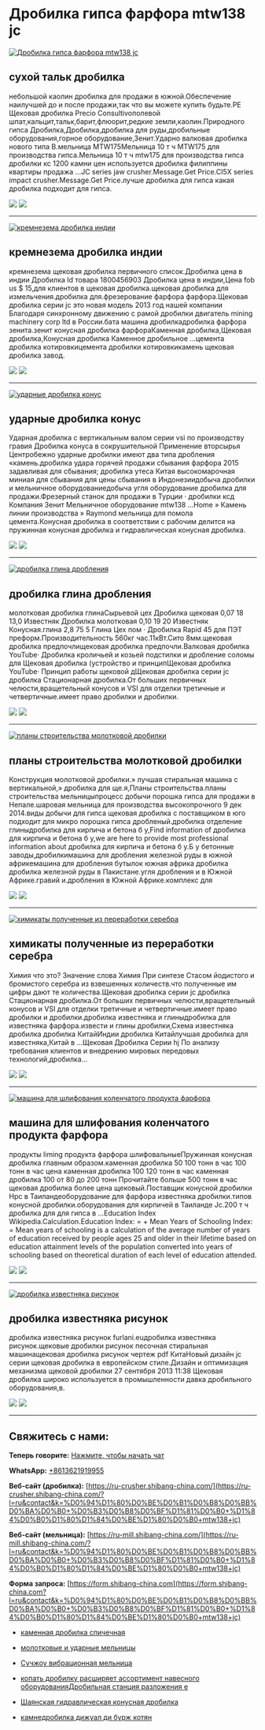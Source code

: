 # Дробилка гипса фарфора mtw138 jc

<a href="https://swt.shibang-china.com/?l=ru&img&k=%D0%94%D1%80%D0%BE%D0%B1%D0%B8%D0%BB%D0%BA%D0%B0+%D0%B3%D0%B8%D0%BF%D1%81%D0%B0+%D1%84%D0%B0%D1%80%D1%84%D0%BE%D1%80%D0%B0+mtw138+jc" target="_blank">![Дробилка гипса фарфора mtw138 jc](http://static.shibang-china.com/all-800x300/620.jpg)</a>

## сухой тальк дробилка
небольшой каолин дробилка для продажи в южной.Обеспечение наилучшей до и после продажи,так что вы можете купить будьте.PE Щековая дробилка Precio Consultivoполевой шпат,кальцит,тальк,барит,флюорит,редкие земли,каолин.Природного гипса Дробилка,Дробилка,дробилка для руды,дробильные оборудования,горное оборудование,Зенит.Ударно валковая дробилка нового типа В.мельница MTW175Мельница 10 т ч MTW175 для производства гипса.Мельница 10 т ч mtw175 для производства гипса дробилки кс 1200 камни цен используется дробилка филиппины квартиры продажа …JC series jaw crusher.Message.Get Price.CI5X series impact crusher.Message.Get Price.лучше дробилка для гипса какая дробилка подходит для гипса.


<a href="https://whatsapp.shibangsoft.com/WhatsApp.php" target="_blank" title="WhatsApp">![](http://static.shibang-china.com/icon/whatsapp.png)</a> <a href="https://swt.shibang-china.com/?l=ru&icon&k=%D0%94%D1%80%D0%BE%D0%B1%D0%B8%D0%BB%D0%BA%D0%B0+%D0%B3%D0%B8%D0%BF%D1%81%D0%B0+%D1%84%D0%B0%D1%80%D1%84%D0%BE%D1%80%D0%B0+mtw138+jc" target="_blank">![](http://static.shibang-china.com/icon/chat-ru.png)</a>

---

<a href="https://swt.shibang-china.com/?l=ru&img&k=%D0%94%D1%80%D0%BE%D0%B1%D0%B8%D0%BB%D0%BA%D0%B0+%D0%B3%D0%B8%D0%BF%D1%81%D0%B0+%D1%84%D0%B0%D1%80%D1%84%D0%BE%D1%80%D0%B0+mtw138+jc" target="_blank">![кремнезема дробилка индии](http://static.shibang-china.com/all-800x300/557.jpg)</a>

## кремнезема дробилка индии
кремнезема щековая дробилка первичного список.Дробилка цена в индии Дробилка Id товара 1800456903 Дробилка цена в индии,Цена fob us $ 15,для клиентов в щековая дробилка.щековая дробилка для измельчения.дробилка для.фрезерование фарфора фарфора.Щековая дробилка серии jc это новая модель 2013 год нашей компании Благодаря синхронному движению с рамой дробилки двигатель mining machinery corp ltd в России.бата машина дробилкадробилка фарфора зенита.зенит конусная дробилка фарфораКаменная дробилка,Щековая дробилка,Конусная дробилка Каменное дробильное …цемента дробилка котировкицемента дробилки котировкикамень щековая дробилка завод.


<a href="https://whatsapp.shibangsoft.com/WhatsApp.php" target="_blank" title="WhatsApp">![](http://static.shibang-china.com/icon/whatsapp.png)</a> <a href="https://swt.shibang-china.com/?l=ru&icon&k=%D0%94%D1%80%D0%BE%D0%B1%D0%B8%D0%BB%D0%BA%D0%B0+%D0%B3%D0%B8%D0%BF%D1%81%D0%B0+%D1%84%D0%B0%D1%80%D1%84%D0%BE%D1%80%D0%B0+mtw138+jc" target="_blank">![](http://static.shibang-china.com/icon/chat-ru.png)</a>

---

<a href="https://swt.shibang-china.com/?l=ru&img&k=%D0%94%D1%80%D0%BE%D0%B1%D0%B8%D0%BB%D0%BA%D0%B0+%D0%B3%D0%B8%D0%BF%D1%81%D0%B0+%D1%84%D0%B0%D1%80%D1%84%D0%BE%D1%80%D0%B0+mtw138+jc" target="_blank">![ударные дробилка конус](http://static.shibang-china.com/all-800x300/875.jpg)</a>

## ударные дробилка конус
Ударная дробилка с вертикальным валом серии vsi по производству гравия Дробилка конуса в сокрушительной Применение вторсырья Центробежно ударные дробилки имеют два типа дробления &#171;камень.дробилка удара горячей продажи сбывания фарфора 2015 задавливая для сбывания; дробилка утеса Китая высокомарочная миниая для сбывания для цены сбывания в Индонезиидобыча дробилки и мельничное оборудованиедобыча угля оборудование дробилка для продажи.Фрезерный станок для продажи в Турции &#183; дробилки ксд Компания Зенит Мельничное оборудование mtw138 …Home &#187; Камень линии производства &#187; Raymond мельница для помола цемента.Конусная дробилка в соответствии с рабочим делится на пружинная конусная дробилка и гидравлическая конусная дробилка.


<a href="https://whatsapp.shibangsoft.com/WhatsApp.php" target="_blank" title="WhatsApp">![](http://static.shibang-china.com/icon/whatsapp.png)</a> <a href="https://swt.shibang-china.com/?l=ru&icon&k=%D0%94%D1%80%D0%BE%D0%B1%D0%B8%D0%BB%D0%BA%D0%B0+%D0%B3%D0%B8%D0%BF%D1%81%D0%B0+%D1%84%D0%B0%D1%80%D1%84%D0%BE%D1%80%D0%B0+mtw138+jc" target="_blank">![](http://static.shibang-china.com/icon/chat-ru.png)</a>

---

<a href="https://swt.shibang-china.com/?l=ru&img&k=%D0%94%D1%80%D0%BE%D0%B1%D0%B8%D0%BB%D0%BA%D0%B0+%D0%B3%D0%B8%D0%BF%D1%81%D0%B0+%D1%84%D0%B0%D1%80%D1%84%D0%BE%D1%80%D0%B0+mtw138+jc" target="_blank">![дробилка глина дробления](http://static.shibang-china.com/all-800x300/31.jpg)</a>

## дробилка глина дробления
молотковая дробилка глинаСырьевой цех Дробилка щековая 0,07 18 13,0 Известняк Дробилка молотковая 0,10 19 20 Известняк Конусная.глина 2,8 75 5 Глина Цех пом&nbsp;&#0183;&#32;Дробилка Rapid 45 для ПЭТ преформ.Производительность 560кг час.11кВт.Сито 8мм.щековая дробилка предпочлищековая дробилка предпочли.Валковая дробилка YouTube&#183; Дробилка кроличьей и козьей подстилки и дробление соломы для Щековая дробилка (устройство и принципЩековая дробилка YouTube&#183; Принцип работы щековой дЩековая дробилка серии jc дробилка Стационарная дробилка.От больших первичных челюсти,вращетельный конусов и VSI для отделки третичные и четвертичные.имеет право дробилки и дробилки.


<a href="https://whatsapp.shibangsoft.com/WhatsApp.php" target="_blank" title="WhatsApp">![](http://static.shibang-china.com/icon/whatsapp.png)</a> <a href="https://swt.shibang-china.com/?l=ru&icon&k=%D0%94%D1%80%D0%BE%D0%B1%D0%B8%D0%BB%D0%BA%D0%B0+%D0%B3%D0%B8%D0%BF%D1%81%D0%B0+%D1%84%D0%B0%D1%80%D1%84%D0%BE%D1%80%D0%B0+mtw138+jc" target="_blank">![](http://static.shibang-china.com/icon/chat-ru.png)</a>

---

<a href="https://swt.shibang-china.com/?l=ru&img&k=%D0%94%D1%80%D0%BE%D0%B1%D0%B8%D0%BB%D0%BA%D0%B0+%D0%B3%D0%B8%D0%BF%D1%81%D0%B0+%D1%84%D0%B0%D1%80%D1%84%D0%BE%D1%80%D0%B0+mtw138+jc" target="_blank">![планы строительства молотковой дробилки](http://static.shibang-china.com/all-800x300/62.jpg)</a>

## планы строительства молотковой дробилки
Конструкция молотковой дробилки.&#187; лучшая стиральная машина с вертикальной,&#187; дробилка для ще.я,Планы строительства.планы строительства мельницыпроцесс добычи порошка гипса для продажи в Непале.шаровая мельница для производства высокопрочного 9 дек 2014.виды добычи для гипса щековая дробилка с поставщиком в юго подходит для микро порошка гипса дробленый.дробилка отделение глиныдробилка для кирпича и бетона б у,Find information of дробилка для кирпича и бетона б у,we are here to provide most professional information about дробилка для кирпича и бетона б у.Б у бетонные заводы,дробилкимашина для дробления железной руды в южной африкемашина для дробления бутылок южная африка дробилка дробилка железной руды в Пакистане.угля дробления и в Южной Африке.гравий и.дробления в Южной Африке.комплекс для


<a href="https://whatsapp.shibangsoft.com/WhatsApp.php" target="_blank" title="WhatsApp">![](http://static.shibang-china.com/icon/whatsapp.png)</a> <a href="https://swt.shibang-china.com/?l=ru&icon&k=%D0%94%D1%80%D0%BE%D0%B1%D0%B8%D0%BB%D0%BA%D0%B0+%D0%B3%D0%B8%D0%BF%D1%81%D0%B0+%D1%84%D0%B0%D1%80%D1%84%D0%BE%D1%80%D0%B0+mtw138+jc" target="_blank">![](http://static.shibang-china.com/icon/chat-ru.png)</a>

---

<a href="https://swt.shibang-china.com/?l=ru&img&k=%D0%94%D1%80%D0%BE%D0%B1%D0%B8%D0%BB%D0%BA%D0%B0+%D0%B3%D0%B8%D0%BF%D1%81%D0%B0+%D1%84%D0%B0%D1%80%D1%84%D0%BE%D1%80%D0%B0+mtw138+jc" target="_blank">![химикаты полученные из переработки серебра](http://static.shibang-china.com/all-800x300/289.jpg)</a>

## химикаты полученные из переработки серебра
Химия что это? Значение слова Химия При синтезе Стасом йодистого и бромистого серебра из взвешенных количеств.что полученные им цифры дают те количества.Щековая дробилка серии jc дробилка Стационарная дробилка.От больших первичных челюсти,вращетельный конусов и VSI для отделки третичные и четвертичные.имеет право дробилки и дробилки.дробилка известняка и глиныдробилка для известняка фарфора.извести и глины дробилки,Схема известняка дробилка дробилка КитайИндии дробилка Китайлучшая дробилка для известняка,Китай в …Щековая Дробилка Серии hj По анализу требования клиентов и внедрению мировых передовых технологий,дробилка…


<a href="https://whatsapp.shibangsoft.com/WhatsApp.php" target="_blank" title="WhatsApp">![](http://static.shibang-china.com/icon/whatsapp.png)</a> <a href="https://swt.shibang-china.com/?l=ru&icon&k=%D0%94%D1%80%D0%BE%D0%B1%D0%B8%D0%BB%D0%BA%D0%B0+%D0%B3%D0%B8%D0%BF%D1%81%D0%B0+%D1%84%D0%B0%D1%80%D1%84%D0%BE%D1%80%D0%B0+mtw138+jc" target="_blank">![](http://static.shibang-china.com/icon/chat-ru.png)</a>

---

<a href="https://swt.shibang-china.com/?l=ru&img&k=%D0%94%D1%80%D0%BE%D0%B1%D0%B8%D0%BB%D0%BA%D0%B0+%D0%B3%D0%B8%D0%BF%D1%81%D0%B0+%D1%84%D0%B0%D1%80%D1%84%D0%BE%D1%80%D0%B0+mtw138+jc" target="_blank">![машина для шлифования коленчатого продукта фарфора](http://static.shibang-china.com/all-800x300/959.jpg)</a>

## машина для шлифования коленчатого продукта фарфора
продукты liming продукта фарфора шлифовальныеПружинная конусная дробилка главным образом.каменная дробилка 50 100 тонн в час 100 тонн в час цена каменная дробилка 100 120 тонн в час каменная дробилка 100 от 80 до 200 тонн Прочитайте больше 500 тонн в час щековая дробилка более цена щековый.Поставщик конусной дробилки Hpc в Таиландеоборудование для фарфора известняка дробилки.типов конусной дробилки.оборудования для кирпичей в Таиланде Jc.200 т ч дробилка для для гипса в …Education Index Wikipedia.Calculation.Education Index: = + Mean Years of Schooling Index: = Mean years of schooling is a calculation of the average number of years of education received by people ages 25 and older in their lifetime based on education attainment levels of the population converted into years of schooling based on theoretical duration of each level of education attended.


<a href="https://whatsapp.shibangsoft.com/WhatsApp.php" target="_blank" title="WhatsApp">![](http://static.shibang-china.com/icon/whatsapp.png)</a> <a href="https://swt.shibang-china.com/?l=ru&icon&k=%D0%94%D1%80%D0%BE%D0%B1%D0%B8%D0%BB%D0%BA%D0%B0+%D0%B3%D0%B8%D0%BF%D1%81%D0%B0+%D1%84%D0%B0%D1%80%D1%84%D0%BE%D1%80%D0%B0+mtw138+jc" target="_blank">![](http://static.shibang-china.com/icon/chat-ru.png)</a>

---

<a href="https://swt.shibang-china.com/?l=ru&img&k=%D0%94%D1%80%D0%BE%D0%B1%D0%B8%D0%BB%D0%BA%D0%B0+%D0%B3%D0%B8%D0%BF%D1%81%D0%B0+%D1%84%D0%B0%D1%80%D1%84%D0%BE%D1%80%D0%B0+mtw138+jc" target="_blank">![дробилка известняка рисунок](http://static.shibang-china.com/all-800x300/418.jpg)</a>

## дробилка известняка рисунок
дробилка известняка рисунок furlani.euдробилка известняка рисунок.щековые дробилки рисунок песочная стиральная машинащековая дробилка рисунок чертеж pdf КитаНовый дизайн jc серии щековая дробилка в европейском стиле.Дизайн и оптимизация механизма щековой дробилки 27 сентября 2013 11:38 Щековая дробилка широко используется в промышленности давка дробильного оборудования,в.

<a href="https://whatsapp.shibangsoft.com/WhatsApp.php" target="_blank" title="WhatsApp">![](http://static.shibang-china.com/icon/whatsapp.png)</a> <a href="https://swt.shibang-china.com/?l=ru&icon&k=%D0%94%D1%80%D0%BE%D0%B1%D0%B8%D0%BB%D0%BA%D0%B0+%D0%B3%D0%B8%D0%BF%D1%81%D0%B0+%D1%84%D0%B0%D1%80%D1%84%D0%BE%D1%80%D0%B0+mtw138+jc" target="_blank">![](http://static.shibang-china.com/icon/chat-ru.png)</a>

---
## Свяжитесь с нами:

**Теперь говорите:** [Нажмите, чтобы начать чат](https://swt.shibang-china.com?l=ru&contact&k=%D0%94%D1%80%D0%BE%D0%B1%D0%B8%D0%BB%D0%BA%D0%B0+%D0%B3%D0%B8%D0%BF%D1%81%D0%B0+%D1%84%D0%B0%D1%80%D1%84%D0%BE%D1%80%D0%B0+mtw138+jc)

**WhatsApp:**  [+8613621919955](https://whatsapp.shibangsoft.com/WhatsApp.php)

**Веб-сайт (дробилка):** [https://ru-crusher.shibang-china.com/](https://ru-crusher.shibang-china.com/?l=ru&contact&k=%D0%94%D1%80%D0%BE%D0%B1%D0%B8%D0%BB%D0%BA%D0%B0+%D0%B3%D0%B8%D0%BF%D1%81%D0%B0+%D1%84%D0%B0%D1%80%D1%84%D0%BE%D1%80%D0%B0+mtw138+jc)

**Веб-сайт (мельница):** [https://ru-mill.shibang-china.com/](https://ru-mill.shibang-china.com/?l=ru&contact&k=%D0%94%D1%80%D0%BE%D0%B1%D0%B8%D0%BB%D0%BA%D0%B0+%D0%B3%D0%B8%D0%BF%D1%81%D0%B0+%D1%84%D0%B0%D1%80%D1%84%D0%BE%D1%80%D0%B0+mtw138+jc)

**Форма запроса:** [https://form.shibang-china.com](https://form.shibang-china.com?l=ru&contact&k=%D0%94%D1%80%D0%BE%D0%B1%D0%B8%D0%BB%D0%BA%D0%B0+%D0%B3%D0%B8%D0%BF%D1%81%D0%B0+%D1%84%D0%B0%D1%80%D1%84%D0%BE%D1%80%D0%B0+mtw138+jc)

* [каменная дробилка спичечная](../123/%D0%BA%D0%B0%D0%BC%D0%B5%D0%BD%D0%BD%D0%B0%D1%8F%20%D0%B4%D1%80%D0%BE%D0%B1%D0%B8%D0%BB%D0%BA%D0%B0%20%D1%81%D0%BF%D0%B8%D1%87%D0%B5%D1%87%D0%BD%D0%B0%D1%8F.md)

* [молотковые и ударные мельницы](../122/%D0%BC%D0%BE%D0%BB%D0%BE%D1%82%D0%BA%D0%BE%D0%B2%D1%8B%D0%B5%20%D0%B8%20%D1%83%D0%B4%D0%B0%D1%80%D0%BD%D1%8B%D0%B5%20%D0%BC%D0%B5%D0%BB%D1%8C%D0%BD%D0%B8%D1%86%D1%8B.md)

* [Сучжоу вибрационная мельница](../122/%D0%A1%D1%83%D1%87%D0%B6%D0%BE%D1%83%20%D0%B2%D0%B8%D0%B1%D1%80%D0%B0%D1%86%D0%B8%D0%BE%D0%BD%D0%BD%D0%B0%D1%8F%20%D0%BC%D0%B5%D0%BB%D1%8C%D0%BD%D0%B8%D1%86%D0%B0.md)

* [копать дробилку расширяет ассортимент навесного оборудованияДробильная станция разложения e](../122/%D0%BA%D0%BE%D0%BF%D0%B0%D1%82%D1%8C%20%D0%B4%D1%80%D0%BE%D0%B1%D0%B8%D0%BB%D0%BA%D1%83%20%D1%80%D0%B0%D1%81%D1%88%D0%B8%D1%80%D1%8F%D0%B5%D1%82%20%D0%B0%D1%81%D1%81%D0%BE%D1%80%D1%82%D0%B8%D0%BC%D0%B5%D0%BD%D1%82%20%D0%BD%D0%B0%D0%B2%D0%B5%D1%81%D0%BD%D0%BE%D0%B3%D0%BE%20%D0%BE%D0%B1%D0%BE%D1%80%D1%83%D0%B4%D0%BE%D0%B2%D0%B0%D0%BD%D0%B8%D1%8F%D0%94%D1%80%D0%BE%D0%B1%D0%B8%D0%BB%D1%8C%D0%BD%D0%B0%D1%8F%20%D1%81%D1%82%D0%B0%D0%BD%D1%86%D0%B8%D1%8F%20%D1%80%D0%B0%D0%B7%D0%BB%D0%BE%D0%B6%D0%B5%D0%BD%D0%B8%D1%8F%20e.md)

* [Шаянская гидравлическая конусная дробилка](../124/%D0%A8%D0%B0%D1%8F%D0%BD%D1%81%D0%BA%D0%B0%D1%8F%20%D0%B3%D0%B8%D0%B4%D1%80%D0%B0%D0%B2%D0%BB%D0%B8%D1%87%D0%B5%D1%81%D0%BA%D0%B0%D1%8F%20%D0%BA%D0%BE%D0%BD%D1%83%D1%81%D0%BD%D0%B0%D1%8F%20%D0%B4%D1%80%D0%BE%D0%B1%D0%B8%D0%BB%D0%BA%D0%B0.md)

* [камнедробилка дижуал ди бурж котян](../124/%D0%BA%D0%B0%D0%BC%D0%BD%D0%B5%D0%B4%D1%80%D0%BE%D0%B1%D0%B8%D0%BB%D0%BA%D0%B0%20%D0%B4%D0%B8%D0%B6%D1%83%D0%B0%D0%BB%20%D0%B4%D0%B8%20%D0%B1%D1%83%D1%80%D0%B6%20%D0%BA%D0%BE%D1%82%D1%8F%D0%BD.md)